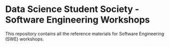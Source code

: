 # Data Science Student Society - Software Engineering Workshops
This repository contains all the reference materials for Software Engineering (SWE) workshops.
